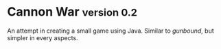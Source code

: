 Cannon War <small>version 0.2</small>
=====================================

An attempt in creating a small game using Java. Similar to *gunbound*, but simpler in every aspects.
